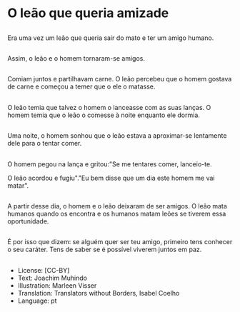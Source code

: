 # O leão que queria amizade

##
Era uma vez um leão que queria sair do mato e ter um amigo humano.

##
Assim, o leão e o homem tornaram-se amigos.

##
Comiam juntos e partilhavam carne. O leão percebeu que o homem gostava de carne e começou a temer que o ele o matasse.

##
O leão temia que talvez o homem o lanceasse com as suas lanças. O homem temia que o leão o comesse à noite enquanto ele dormia.

##
Uma noite, o homem sonhou que o leão estava a aproximar-se lentamente dele para o tentar comer.

##
O homem pegou na lança e gritou:"Se me tentares comer, lanceio-te.

O leão acordou e fugiu"."Eu bem disse que um dia este homem me vai matar".

##
A partir desse dia, o homem e o leão deixaram de ser amigos. O leão mata humanos quando os encontra e os humanos matam leões se tiverem essa oportunidade.

##
É por isso que dizem: se alguém quer ser teu amigo, primeiro tens conhecer o seu caráter. Tens de saber se é possível viverem juntos em paz.

##
* License: [CC-BY]
* Text: Joachim Muhindo
* Illustration: Marleen Visser
* Translation: Translators without Borders, Isabel Coelho
* Language: pt
